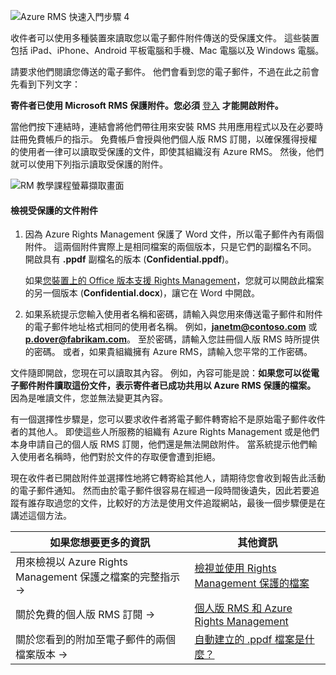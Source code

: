 ![Azure RMS 快速入門步驟 4](../media/AzRMS_QuickStartSteps4.PNG)

收件者可以使用多種裝置來讀取您以電子郵件附件傳送的受保護文件。 這些裝置包括 iPad、iPhone、Android 平板電腦和手機、Mac 電腦以及 Windows 電腦。

請要求他們閱讀您傳送的電子郵件。 他們會看到您的電子郵件，不過在此之前會先看到下列文字：

**寄件者已使用 Microsoft RMS 保護附件。您必須** [登入](http://aka.ms/rms)
      **才能開啟附件。**

當他們按下連結時，連結會將他們帶往用來安裝 RMS 共用應用程式以及在必要時註冊免費帳戶的指示。 免費帳戶會授與他們個人版 RMS 訂閱，以確保獲得授權的使用者一律可以讀取受保護的文件，即使其組織沒有 Azure RMS。 然後，他們就可以使用下列指示讀取受保護的附件。

![RM 教學課程螢幕擷取畫面](../media/AzRMS_Tutorial_4_Screenshots.png)

#### 檢視受保護的文件附件

1.  因為 Azure Rights Management 保護了 Word 文件，所以電子郵件內有兩個附件。 這兩個附件實際上是相同檔案的兩個版本，只是它們的副檔名不同。 開啟具有 **.ppdf** 副檔名的版本 (**Confidential.ppdf**)。

    如果[您裝置上的 Office 版本支援 Rights Management](https://technet.microsoft.com/library/dn655136.aspx)，您就可以開啟此檔案的另一個版本 (**Confidential.docx**)，讓它在 Word 中開啟。

2.  如果系統提示您輸入使用者名稱和密碼，請輸入與您用來傳送電子郵件和附件的電子郵件地址格式相同的使用者名稱。 例如，**janetm@contoso.com** 或 **p.dover@fabrikam.com**。 至於密碼，請輸入您註冊個人版 RMS 時所提供的密碼。 或者，如果貴組織擁有 Azure RMS，請輸入您平常的工作密碼。

文件隨即開啟，您現在可以讀取其內容。 例如，內容可能是說：**如果您可以從電子郵件附件讀取這份文件，表示寄件者已成功共用以 Azure RMS 保護的檔案。** 因為是唯讀文件，您並無法變更其內容。

有一個選擇性步驟是，您可以要求收件者將電子郵件轉寄給不是原始電子郵件收件者的其他人。 即使這些人所服務的組織有 Azure Rights Management 或是他們本身申請自己的個人版 RMS 訂閱，他們還是無法開啟附件。 當系統提示他們輸入使用者名稱時，他們對於文件的存取便會遭到拒絕。

現在收件者已開啟附件並選擇性地將它轉寄給其他人，請期待您會收到報告此活動的電子郵件通知。 然而由於電子郵件很容易在經過一段時間後遺失，因此若要追蹤有誰存取過您的文件，比較好的方法是使用文件追蹤網站，最後一個步驟便是在講述這個方法。

|如果您想要更多的資訊|其他資訊|
|--------------------------------|--------------------------|
|用來檢視以 Azure Rights Management 保護之檔案的完整指示   →|[檢視並使用 Rights Management 保護的檔案](../rms-client/sharing-app-view-use-files.md)|
|關於免費的個人版 RMS 訂閱   →|[個人版 RMS 和 Azure Rights Management](../understand-explore/rms-for-individuals.md)|
|關於您看到的附加至電子郵件的兩個檔案版本   →|[自動建立的 .ppdf 檔案是什麼？](../rms-client/sharing-app-dialog-box.md)|



<!--HONumber=Jul16_HO3-->


